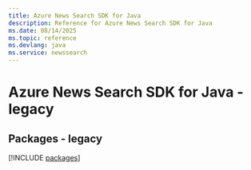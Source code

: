 ```yaml
---
title: Azure News Search SDK for Java
description: Reference for Azure News Search SDK for Java
ms.date: 08/14/2025
ms.topic: reference
ms.devlang: java
ms.service: newssearch
---
```

# Azure News Search SDK for Java - legacy
## Packages - legacy
[!INCLUDE [packages](news-search-index.md)]